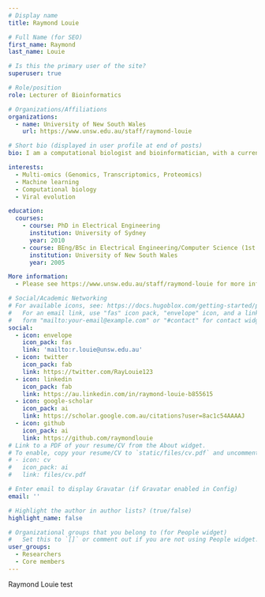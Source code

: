 ```yaml
---
# Display name
title: Raymond Louie

# Full Name (for SEO)
first_name: Raymond
last_name: Louie

# Is this the primary user of the site?
superuser: true

# Role/position
role: Lecturer of Bioinformatics

# Organizations/Affiliations
organizations:
  - name: University of New South Wales
    url: https://www.unsw.edu.au/staff/raymond-louie

# Short bio (displayed in user profile at end of posts)
bio: I am a computational biologist and bioinformatician, with a current focus on applying computational tools to analyze immune cells in patients with HCV, cealiac disease or blood malignancies treated with CAR T therapy. 

interests:
  - Multi-omics (Genomics, Transcriptomics, Proteomics)
  - Machine learning
  - Computational biology
  - Viral evolution 

education:
  courses:
    - course: PhD in Electrical Engineering
      institution: University of Sydney
      year: 2010
    - course: BEng/BSc in Electrical Engineering/Computer Science (1st Class Honours)
      institution: University of New South Wales
      year: 2005

More information:
  - Please see https://www.unsw.edu.au/staff/raymond-louie for more information on my publications, teaching and research interests.

# Social/Academic Networking
# For available icons, see: https://docs.hugoblox.com/getting-started/page-builder/#icons
#   For an email link, use "fas" icon pack, "envelope" icon, and a link in the
#   form "mailto:your-email@example.com" or "#contact" for contact widget.
social:
  - icon: envelope
    icon_pack: fas
    link: 'mailto:r.louie@unsw.edu.au'
  - icon: twitter
    icon_pack: fab
    link: https://twitter.com/RayLouie123
  - icon: linkedin
    icon_pack: fab
    link: https://au.linkedin.com/in/raymond-louie-b855615
  - icon: google-scholar
    icon_pack: ai
    link: https://scholar.google.com.au/citations?user=8ac1c54AAAAJ
  - icon: github
    icon_pack: ai
    link: https://github.com/raymondlouie
# Link to a PDF of your resume/CV from the About widget.
# To enable, copy your resume/CV to `static/files/cv.pdf` and uncomment the lines below.
# - icon: cv
#   icon_pack: ai
#   link: files/cv.pdf

# Enter email to display Gravatar (if Gravatar enabled in Config)
email: ''

# Highlight the author in author lists? (true/false)
highlight_name: false

# Organizational groups that you belong to (for People widget)
#   Set this to `[]` or comment out if you are not using People widget.
user_groups:
  - Researchers
  - Core members
---
```

 

Raymond Louie test